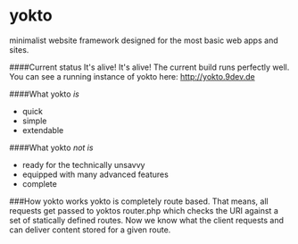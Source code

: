 # yokto
minimalist website framework designed for the most basic web apps and sites.

####Current status
It's alive! It's alive! The current build runs perfectly well.
You can see a running instance of yokto here: http://yokto.9dev.de

####What yokto *is*
- quick
- simple
- extendable



####What yokto *not is*
- ready for the technically unsavvy
- equipped with many advanced features
- complete


###How yokto works
yokto is completely route based. That means, all requests get passed to yoktos router.php which checks the URI against a set of statically defined routes. Now we know what the client requests and can deliver content stored for a given route.
